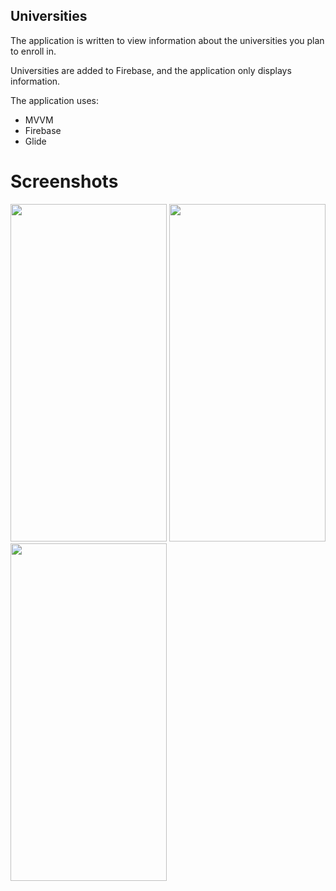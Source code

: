 ## Universities
The application is written to view information about the universities you plan to enroll in.

Universities are added to Firebase, and the application only displays information.

The application uses:
- MVVM
- Firebase
- Glide

# Screenshots
<p float="left">
  <img src="https://s664sas.storage.yandex.net/rdisk/3c2c9b4622fb10ca369fdddc2424cd4b80c02fbf53376e470ef43990a6bc7b9c/64161558/qvUn5rdetz4fKZdBAuen6nPH8YmpqnslgMmPYojkiQFDpaZr0iGV1e01SyYHg_wjYYRNN3aihfwVYSfx0J0kMg==?uid=412389636&filename=Universities.jpg&disposition=inline&hash=&limit=0&content_type=image%2Fjpeg&owner_uid=412389636&fsize=150592&hid=32db3286e71f1e2e3708a395d22d6bcb&media_type=image&tknv=v2&etag=0802de78d13ed2328a6b317941ce25b6&rtoken=RXGCaTClJjBt&force_default=yes&ycrid=na-d3caa3af61e278e41ce828f046f563a1-downloader9h&ts=5f731f72e0600&s=2532d628bc19d9e659cef3f9f8f2d38b2dcb1d5973c18620868be50a1fe8b02b&pb=U2FsdGVkX18Pk6ASr0-rGK_ipc3-tjCOqxsZtJBO4SyBbO3_uiWO08BPYZkF8RQwZ7kPw4sNK6kkeDnamkXhGY9JvB1d0N6ohnF6ZcXwuvo" width="250" height="540">

<img src="https://s374sas.storage.yandex.net/rdisk/ebf0b189ce16f45572fb646c269928973b327bc5a073a64b9352bfcaad444acb/64163b14/qvUn5rdetz4fKZdBAuen6np2MylE-odiBF4eVUtgQM1FaRJAAIWUQXs8se7Rbq94ud68mph2EE8dIKmMS4Bqkg==?uid=412389636&filename=University.jpg&disposition=inline&hash=&limit=0&content_type=image%2Fjpeg&owner_uid=412389636&fsize=109132&hid=f16ff9f08ffa71595b3f66fae818c21c&media_type=image&tknv=v2&etag=45fe381d3552b1247a764e5e07168e44&rtoken=6tsToF4eU1hQ&force_default=yes&ycrid=na-b676e6839d94d9e67df9966dabbb32ab-downloader7h&ts=5f73436f5ed00&s=8a7d9b96a6d3a2fea73902ff74dd46258b5b02f02833ca4d958a9cbe93b15f8c&pb=U2FsdGVkX19vppHjFvNoAjVWmr24xgDcuOjXu-XMpHZo9AxXkJyK7zwMD3B7bsA_N0d4EZWWj7ZtIwLNt4ZJBZ_zuRPdIdTUVcZBwCvcWBY" width="250" height="540">
  
  <img src="https://s477sas.storage.yandex.net/rdisk/5741f9ccefa89511b92fc7f9dcd333c4718836b8ab334a067c4a7f17fda02a9f/64163c1a/qvUn5rdetz4fKZdBAuen6p9V4IVHrrhdV1so2nWQ-8JGzjBZcrRJTAoYuCjlXUBB8TJMI1-Xz_UH-LF97Pb7dA==?uid=412389636&filename=UniversityReceptionCommittee.jpg&disposition=inline&hash=&limit=0&content_type=image%2Fjpeg&owner_uid=412389636&fsize=76077&hid=4fcef12683d205e8826b27cb062e8ce9&media_type=image&tknv=v2&etag=4c0655875c755db8c04d7ada84180171&rtoken=GdQwTjwMXUx1&force_default=yes&ycrid=na-cfcb7489c58aeca20f150e20d3f00eb3-downloader6h&ts=5f7344693ba80&s=630a390e9f9dc4ce3529b787b01e1caca7596ec68dcb00394abaabe6fdcab888&pb=U2FsdGVkX18Voxgp2TO3HNhsMao36C0bPsAODdwCn4DQWOlykR_Kfg3t9JF44j_f3UmMKlzu_HDf0fUlpZwv12c5l1YbcnqOpSQIf5PwENw" width="250" height="540">
</p>
